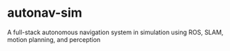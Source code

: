# autonav-sim
A full-stack autonomous navigation system in simulation using ROS, SLAM, motion planning, and perception
